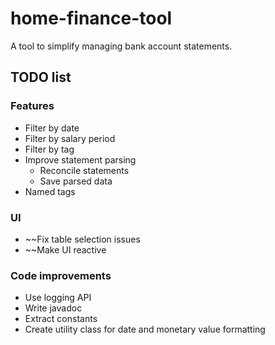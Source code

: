 # home-finance-tool

A tool to simplify managing bank account statements.

## TODO list

### Features
* Filter by date
* Filter by salary period
* Filter by tag
* Improve statement parsing
  * Reconcile statements
  * Save parsed data
* Named tags

### UI
* ~~Fix table selection issues
* ~~Make UI reactive

### Code improvements
* Use logging API
* Write javadoc
* Extract constants
* Create utility class for date and monetary value formatting

